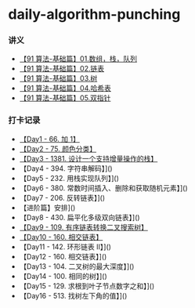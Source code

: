 # daily-algorithm-punching
### 讲义
- [【91 算法-基础篇】01.数组，栈，队列](https://github.com/leetcode-pp/91alg-1/blob/master/basic-01.md)
- [【91 算法-基础篇】02.链表](https://github.com/leetcode-pp/91alg-1/blob/master/basic-02.md)
- [【91 算法-基础篇】03.树](https://github.com/leetcode-pp/91alg-1/blob/master/basic-03.md)
- [【91 算法-基础篇】04.哈希表](https://github.com/leetcode-pp/91alg-1/blob/master/basic-04.md)
- [【91 算法-基础篇】05.双指针](https://github.com/leetcode-pp/91alg-1/blob/master/basic-05.md)
### 打卡记录
- [【Day1 - 66. 加 1】](https://github.com/wiiinfille/daily-algorithm-punching/blob/master/Day1.md)
- [【Day2 - 75. 颜色分类】](https://github.com/wiiinfille/daily-algorithm-punching/blob/master/Day2.md)
- [【Day3 - 1381. 设计一个支持增量操作的栈】](https://github.com/wiiinfille/daily-algorithm-punching/blob/master/Day3.md)
- 【Day4 - 394. 字符串解码】]()
- 【Day5 - 232. 用栈实现队列】]()
- 【Day6 - 380. 常数时间插入、删除和获取随机元素】]()
- 【Day7 - 206. 反转链表】]()
- 【进阶篇】安排]()
- 【Day8 - 430. 扁平化多级双向链表】]()
- [【Day9 - 109. 有序链表转换二叉搜索树】](https://github.com/wiiinfille/daily-algorithm-punching/blob/master/Day9.md)
- [【Day10 - 160. 相交链表】](https://github.com/wiiinfille/daily-algorithm-punching/blob/master/Day10.md)
- 【Day11 - 142. 环形链表 II】]()
- 【Day12 - 160. 相交链表】]()
- 【Day13 - 104. 二叉树的最大深度】]()
- 【Day14 - 100. 相同的树】]()
- 【Day15 - 129. 求根到叶子节点数字之和】]()
- 【Day16 - 513. 找树左下角的值】]()
